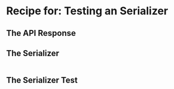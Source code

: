 # Recipe for: Testing an Serializer

## The API Response

## The Serializer

```javascript
```

## The Serializer Test

```javascript
```
